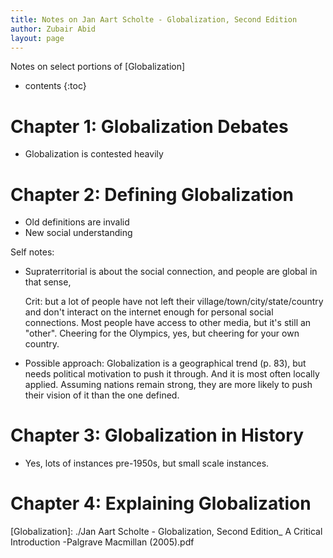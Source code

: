```yaml
---
title: Notes on Jan Aart Scholte - Globalization, Second Edition
author: Zubair Abid
layout: page
---
```


Notes on select portions of [Globalization]

- contents
{:toc}

# Chapter 1: Globalization Debates

- Globalization is contested heavily

# Chapter 2: Defining Globalization

- Old definitions are invalid
- New social understanding

Self notes:

- Supraterritorial is about the social connection, and people are global in that
  sense, 
 
  Crit: but a lot of people have not left their village/town/city/state/country
  and don't interact on the internet enough for personal social connections.
  Most people have access to other media, but it's still an "other". Cheering
  for the Olympics, yes, but cheering for your own country.

- Possible approach: Globalization is a geographical trend (p. 83), but needs
  political motivation to push it through. And it is most often locally applied.
  Assuming nations remain strong, they are more likely to push their vision of
  it than the one defined.
  
# Chapter 3: Globalization in History

- Yes, lots of instances pre-1950s, but small scale instances.

# Chapter 4: Explaining Globalization

[Globalization]: ./Jan Aart Scholte - Globalization, Second Edition_ A Critical Introduction -Palgrave Macmillan (2005).pdf
